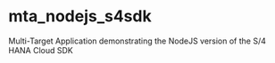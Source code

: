 # mta_nodejs_s4sdk
Multi-Target Application demonstrating the NodeJS version of the S/4 HANA Cloud SDK

